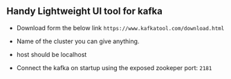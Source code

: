 ## Handy Lightweight UI tool for kafka

- Download form the below link
    `https://www.kafkatool.com/download.html`

- Name of the cluster you can give anything.
- host should be localhost
- Connect the kafka on startup using the exposed zookeper port: `2181`